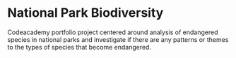 # National Park Biodiversity
 Codeacademy portfolio project centered around analysis of endangered species in national parks and investigate if there are any patterns or themes to the types of species that become endangered. 

